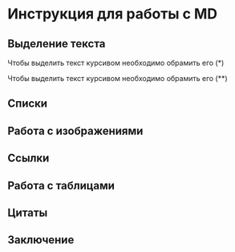 # Инструкция для работы с MD 

## Выделение текста

Чтобы выделить текст курсивом необходимо обрамить его (*)

Чтобы выделить текст курсивом необходимо обрамить его (**)
## Списки

## Работа с изображениями

## Ссылки

## Работа с таблицами

## Цитаты

## Заключение